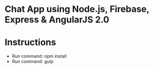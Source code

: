 # Chat App using Node.js, Firebase, Express & AngularJS 2.0

# Instructions 

* Run command: npm install
* Run command: gulp